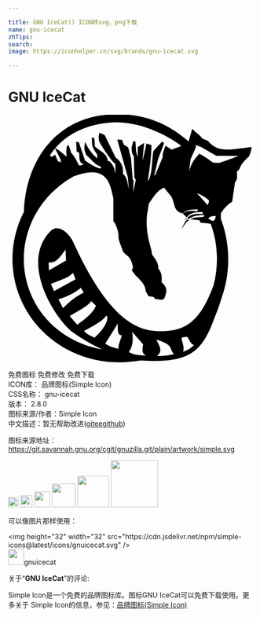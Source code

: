 ```yaml
---

title: GNU IceCat() ICON转svg、png下载
name: gnu-icecat
zhTips: 
search: 
image: https://iconhelper.cn/svg/brands/gnu-icecat.svg

---
```


# GNU IceCat  <small style="font-size: 60%;font-weight: 100"></small>

<div id="svg" class="svg-wrap">
<svg role="img" viewBox="0 0 24 24" xmlns="http://www.w3.org/2000/svg"><title>GNU IceCat icon</title><path d="M10.436-0.055C10.07-0.049,9.692-0.025,9.297,0.02C4.501,0.562,1.685,4.556,1.522,9.399 c-1.123,2.201-1.453,4.791-0.724,7.324c1.396,4.853,6.216,7.785,11.169,7.204l0.909-0.107c4.956,0.327,6.013-1.024,7.199-4.318 c0.125-0.272,0.306-0.77,0.569-1.574c0.007-0.038,0.016-0.077,0.021-0.096c0.789-2.152,0.905-4.582,0.24-6.891 c-0.08-0.277-0.171-0.548-0.273-0.812c-0.03-0.19-0.024-0.42,0.009-0.6c0.29-0.475,0.65-0.833,1.079-1.1l0.273-1.876 c0.287-0.323,0.177-0.601,0.19-1.061c0.167-0.079,0.259-0.214,0.329-0.43c0.077-0.238,0.448-0.688,0.863-1.037 c0.064-0.189,0.224-0.574,0.222-0.895c-1.988,0.227-3.237,0.609-4.235-0.612L18.829,2.31c-0.24-0.372-0.672-0.585-0.981-0.951 l-0.35,1.213C17.067,2.305,14.749-0.124,10.436-0.055L10.436-0.055z M10.577,0.741c2.595,0.037,4.973,1.347,6.221,2.285 l-0.951,0.355l-0.599-0.382l-0.27,0.788v0.326L14.244,5.88l-0.08-0.027l0.379-1.577l0.572-1.52l-0.192-0.163l-0.842,0.922 c-0.179,0.981-0.09,2.364-0.542,2.937c0.141-1.152,0.341-2.159,0.353-3.506l-0.489-0.163c-0.113,0.596-0.265,1.278-0.382,1.657 l0.163-1.71L12.56,3.135v0.978l-0.163-0.542l-0.056-0.978l-0.216-0.029l-0.163,0.625c0.028,0.272-0.015,0.543,0.216,0.815 l0.056,2.066l0.134,0.246l-0.243,1.168l0.027-1.141l-0.08-0.08L11.908,4.25l-0.273-1.088L11.2,2.892L11.037,2.43l-0.462-0.029 l1.034,3.698l0.08,1.112c-0.118-0.527-0.113-1.102-0.569-1.494c0.045-0.553-0.036-1.095-0.708-1.577L9.434,2.131 C9.4,1.893,9.067,1.854,8.835,1.749c-0.07,0.32-0.131,0.643,0.083,1.034c0.489,0.777,0.978,1.559,1.467,1.983l0.027,0.951 C10.251,4.84,9.809,4.367,9.65,4.495C9.645,3.78,8.858,3.513,8.402,3.055L8.346,2.267l-0.27-0.056 c0.169,0.533-0.219,0.571,0.542,1.63l0.027,0.382c-0.29-0.197-0.579-0.565-0.868-0.978L7.424,2.62 c0.037,0.428-0.175,0.524,0.134,1.277c0.456,0.396,0.866,0.977,1.387,1.114c0,0,0.109,0.19,0,0.19 c-0.109,0-0.326-0.083-0.326-0.083c-0.3-0.137-0.586-0.26-1.168-0.679L6.853,2.673L6.58,2.62l0.056,0.951l0.243,0.107l0.027,0.625 c0.106,0.371,0.228,0.518,0.409,0.462C7.213,4.89,7.094,4.917,6.853,4.902C6.651,4.524,6.528,4.155,6.118,3.707l-0.27-0.788 L5.685,3.082c-0.059,0.296-0.085,0.61,0,0.978C5.42,3.903,5.027,3.467,4.56,3.24c1.534-1.78,3.904-2.462,5.766-2.496 C10.41,0.742,10.494,0.74,10.577,0.741L10.577,0.741z M18.147,2.935l0.518,0.171l1.518,0.866l2.151,0.019 c-0.617,0.242-1.377,0.526-1.862,0.673l-0.615-0.019c-0.486-0.414-0.876-0.613-1.312-0.876c-0.528,0.553-0.839,1.035-1.013,1.74 l0.152-1.192l0.521-1.173L18.147,2.935z M4.539,3.266l0.548,1.093l0.027,0.243L4.814,4.495L4.544,3.87L4.245,4.087L4.028,3.958 C4.184,3.712,4.356,3.481,4.539,3.266z M8.066,5.58c1.617-0.037,1.873,1.306,2.132,2.549v2.229 c0.186,0.018,0.568,1.138,0.489,1.494c-0.045,0.204,0.489,1.425,0.452,1.43c0.288,0.278,0.235,0.248,0.465,0.425 c0.317,0.244,0.604,1.136,0.428,1.267c-0.168,0.124,0.221,0.402,0.313,0.601c0.568,0.507,0.989,1.016,0.981,1.523l0.27,0.489 l0.516,0.08l0.136,0.192l0.652,0.08c0.375-0.081,0.32-0.486,0.436-0.762c0.022-0.279-0.058-0.6-0.462-0.951 c0.021-0.422,0.074-0.838-0.326-1.331c0.057-0.504-0.311-0.922-0.599-1.357c-0.035-0.374-0.197-0.885-0.321-1.381 c-0.061-0.245-0.09-0.498-0.139-0.74c-0.182-1.677,0.058-1.866,0.134-2.771c0.62-0.932,0.945-1.379,1.496-1.577l0.705,0.871 c0.348,0.633,0.199,1.444,1.061,1.603l0.021,0.021c0.44-0.397,1.023-0.384,1.497-0.396l-0.057,0.188 c-0.571-0.06-1.038-0.074-1.424,0.216l0.385,0.374c0.413-0.536,0.982-0.5,1.542-0.521l0.006,0.207 c-0.605-0.08-1.184,0.021-1.497,0.362l0.123,0.118h0.005c0.466-0.364,1.024-0.384,1.552-0.39l-0.104,0.184 c-0.53,0.043-0.895,0.007-1.274,0.23c0.293,0.031,0.588,0.057,0.882,0.086l0.11,0.243l0.679,0.056 c0.119,0.03,0.216,0.043,0.302,0.045c0.083,0.221,0.158,0.445,0.224,0.676c0.504,1.751,0.502,3.588,0.059,5.283 c-1.359,3.648-2.804,4.625-5.742,4.428c-3.067-0.206-5.543-3.614-7.725-8.283c-0.476-1.295-1.641-2.116-2.318-1.424 c-3.08,3.063,0.395,8.51,2.104,9.825c0.957,0.692,1.924,1.245,2.878,1.673c-3.388-0.564-6.284-2.92-7.263-6.322 C0.668,12.32,2.619,8.027,6.345,5.973c0.004-0.001,0.01-0.004,0.013-0.005C7.055,5.708,7.613,5.591,8.066,5.58L8.066,5.58z M18.31,7.625c0.294,0.045,0.84,0.366,1.139,0.665c0.09,0.244-0.136,0.354-0.12,0.497c0.008,0.024,0.004,0.032,0.003,0.032 c-0.001-0.011-0.002-0.021-0.003-0.032C19.305,8.715,18.908,8.227,18.31,7.625z M20.118,9.811 c-0.002,0.253-0.083,0.341-0.192,0.476c-0.111,0.009-0.39-0.075-0.513-0.251C19.598,9.823,19.882,9.825,20.118,9.811z M17.277,9.983c-0.059,0.071-0.086,0.157-0.156,0.306c0.091-0.14,0.146-0.201,0.207-0.245L17.277,9.983z M17.419,10.159 c-0.225,0.063-0.387,0.419-0.613,0.923c0.241-0.297,0.407-0.718,0.746-0.852L17.419,10.159z M5.551,13.076l0.053,1.058 l-1.657,0.951l-0.027-0.788C4.612,14.476,5.071,13.736,5.551,13.076z M6.286,15.331l0.243,0.625l-2.092,1.141l-0.299-0.708 C6.233,15.623,5.873,15.629,6.286,15.331z M7.045,16.771l0.273,0.462c-0.788,0.389-1.438,0.914-2.009,1.52l-0.436-0.868 C5.663,17.646,6.406,17.313,7.045,16.771z M8.052,18.075l0.462,0.436c-0.362,0.811-1.11,1.315-1.822,1.846L5.96,19.515 C6.679,19.046,7.591,18.673,8.052,18.075z M9.595,19.582c0.073,0.433-0.222,1.076-1.216,2.026 c-0.387-0.174-0.787-0.337-1.034-0.652c1.61-0.816,2.024-1.255,2.143-1.471C9.53,19.479,9.6,19.517,9.595,19.582L9.595,19.582z M10.607,20.25c0.037,0.383-0.041,0.831,0.19,1.085l0.216,0.056c-0.114,0.471-0.341,0.823-0.326,1.294 c-0.859-0.208-0.954-0.297-1.277-0.506C10.408,20.627,10.599,20.262,10.607,20.25L10.607,20.25z M12.018,21.036l1.061,1.224 c-0.107,0.585-0.098,0.934,0.299,1.087c-0.6-0.033-1.188-0.04-1.683-0.345C12.125,22.363,12.118,21.791,12.018,21.036z M17.355,21.512c0.308,0.469,0.349,0.707,0.657,0.815c-0.406,0.394-0.589,0.471-1.066,0.652c0.15-0.304,0.001-0.73-0.134-1.248 C16.712,21.539,17.213,21.555,17.355,21.512z M14.356,21.797c1.79,0.534,1.183,0.874,1.732,1.408 c-0.472,0.099-0.905,0.205-1.659,0.163C14.985,22.956,14.731,22.496,14.356,21.797z"/></svg>
</div>
<detail full-name='gnu-icecat'></detail>

<div class="detail-page">
<p>
<span><span class="badge-success badge">免费图标</span> <span class="badge-success badge">免费修改</span>  <span class="badge-success badge">免费下载</span> </span>
<br/>
<span>
ICON库：
<span class="badge-secondary badge">品牌图标(Simple Icon)</span> 
</span>
<br/>
<span>
CSS名称：
<span class="badge-secondary badge">gnu-icecat</span> 
</span>

<br/>
<span>
版本：
<span class="badge-secondary badge">2.8.0</span> 
</span>
<br/>
<span>图标来源/作者：<span class="badge-light badge">Simple Icon</span></span> 
<br/>
<span class="zh-detail">中文描述：暂无<span class="help-link"><span>帮助改进</span>(<a href="https://gitee.com/liuwave/icon-helper/edit/master/json/brands/gnu-icecat.json" target="_blank" rel="noopener noreferrer">gitee</a><a href="https://github.com/liuwave/icon-helper/edit/master/json/brands/gnu-icecat.json" target="_blank" rel="noopener noreferrer">github</a></span>)</span><br/>
</p>
</div><div class="description description alert alert-light"><p>图标来源地址：<a href="https://git.savannah.gnu.org/cgit/gnuzilla.git/plain/artwork/simple.svg" target="_blank" rel="noopener noreferrer">https://git.savannah.gnu.org/cgit/gnuzilla.git/plain/artwork/simple.svg</a></p></div>
<div class="alert alert-dark">
<img height="21" width="21" src="https://cdn.jsdelivr.net/npm/simple-icons@latest/icons/gnuicecat.svg" />
<img height="24" width="24" src="https://cdn.jsdelivr.net/npm/simple-icons@latest/icons/gnuicecat.svg" />
<img height="32" width="32" src="https://cdn.jsdelivr.net/npm/simple-icons@latest/icons/gnuicecat.svg" />
<img height="48" width="48" src="https://cdn.jsdelivr.net/npm/simple-icons@latest/icons/gnuicecat.svg" />
<img height="64" width="64" src="https://cdn.jsdelivr.net/npm/simple-icons@latest/icons/gnuicecat.svg" />
<img height="96" width="96" src="https://cdn.jsdelivr.net/npm/simple-icons@latest/icons/gnuicecat.svg" />

</div>
<div>
  <p>可以像图片那样使用：    
  </p>
  <div class="alert alert-primary" style="font-size: 14px">
    &lt;img height="32" width="32" src="https://cdn.jsdelivr.net/npm/simple-icons@latest/icons/gnuicecat.svg" /&gt;
    <copy-btn content='<img height="32" width="32" src="https://cdn.jsdelivr.net/npm/simple-icons@latest/icons/gnuicecat.svg" />'></copy-btn>
  </div>
  <div class="alert alert-secondary">
    <img height="32" width="32" src="https://cdn.jsdelivr.net/npm/simple-icons@latest/icons/gnuicecat.svg" />gnuicecat
    <copy-btn content="gnuicecat" btn-title="复制图标名称"></copy-btn>
  </div>
</div>
<div class="icon-detail__container">
<p>关于“<b>GNU IceCat</b>”的评论:</p>
</div>
<Vssue title="关于“GNU IceCat”的评论" />
<div><p>Simple Icon是一个免费的品牌图标库。图标GNU IceCat可以免费下载使用。更多关于  Simple Icon的信息，参见：<a target="_blank" href="https://iconhelper.cn/brands.html">品牌图标(Simple Icon)</a>
</p></div>
